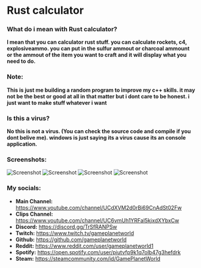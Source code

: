 # Rust calculator

### What do i mean with Rust calculator?
**I mean that you can calculator rust stuff. you can calculate rockets, c4, explosiveammo. you can put in the sulfur ammout or charcoal ammount or the ammout of the item you want to craft and it will display what you need to do.**

### Note:
**This is just me building a random program to improve my c++ skills. it may not be the best or good at all in that matter but i dont care to be honest. i just want to make stuff whatever i want**

### Is this a virus?
**No this is not a virus. (You can check the source code and compile if you dont belive me). windows is just saying its a virus cause its an console application.**

### Screenshots:
![Screenshot](https://cdn.discordapp.com/attachments/768802146598387772/905441755871186974/unknown.png)
![Screenshot](https://cdn.discordapp.com/attachments/768802146598387772/905441810011283526/unknown.png)
![Screenshot](https://cdn.discordapp.com/attachments/768802146598387772/905441837609803776/unknown.png)
![Screenshot](https://cdn.discordapp.com/attachments/768802146598387772/905441966182006804/unknown.png)

### My socials:
- **Main Channel:** https://www.youtube.com/channel/UCdXVM2d0rBi69CnAdSt02Fw
- **Clips Channel:** https://www.youtube.com/channel/UC6vmUh1YRFal5kjxdXYbxCw
- **Discord:** https://discord.gg/TrSfRANPSw
- **Twitch:** https://www.twitch.tv/gameplanetworld
- **Github:** https://github.com/gameplanetworld
- **Reddit:** https://www.reddit.com/user/gameplanetworld1
- **Spotify:** https://open.spotify.com/user/piutvfp9k1q7olb47g3hefdrk
- **Steam:** https://steamcommunity.com/id/GamePlanetWorld
